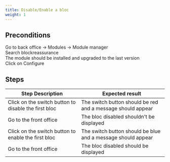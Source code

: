 ```yaml
---
title: Disable/Enable a bloc
weight: 1
---
```


## Preconditions

Go to back office -> Modules -> Module manager<br />
Search blockreassurance<br />
The module should be installed and upgraded to the last version<br />
Click on Configure
## Steps
| Step Description | Expected result |
| ----- | ----- |
| Click on the switch button to disable the first bloc | The switch button should be red and a message should appear  |
| Go to the front office  | The bloc disabled shouldn't be displayed |
| Click on the switch button to enable the first bloc | The switch button should be blue and a message should appear  |
| Go to the front office  | The bloc disabled should be displayed |
